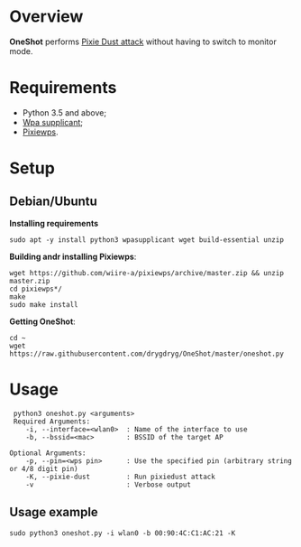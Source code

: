 
# Overview
**OneShot** performs [Pixie Dust attack](https://forums.kali.org/showthread.php?24286-WPS-Pixie-Dust-Attack-Offline-WPS-Attack) without having to switch to monitor mode.

# Requirements
 - Python 3.5 and above;
 - [Wpa supplicant](https://www.w1.fi/wpa_supplicant/);
 - [Pixiewps](https://github.com/wiire-a/pixiewps).

# Setup
## Debian/Ubuntu
**Installing requirements**
 ```
 sudo apt -y install python3 wpasupplicant wget build-essential unzip
 ```
**Building andr installing Pixiewps**:
 ```
 wget https://github.com/wiire-a/pixiewps/archive/master.zip && unzip master.zip
 cd pixiewps*/
 make
 sudo make install
 ```
**Getting OneShot**:
 ```
 cd ~
 wget https://raw.githubusercontent.com/drygdryg/OneShot/master/oneshot.py
 ```

# Usage
```
 python3 oneshot.py <arguments>
 Required Arguments:
    -i, --interface=<wlan0>  : Name of the interface to use
    -b, --bssid=<mac>        : BSSID of the target AP

Optional Arguments:
    -p, --pin=<wps pin>      : Use the specified pin (arbitrary string or 4/8 digit pin)
    -K, --pixie-dust         : Run pixiedust attack
    -v                       : Verbose output
 ```

## Usage example
 ```
 sudo python3 oneshot.py -i wlan0 -b 00:90:4C:C1:AC:21 -K
 ```
